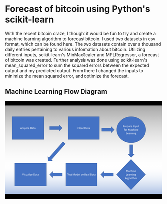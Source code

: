 # Forecast of bitcoin using Python's scikit-learn
With the recent bitcoin craze, I thought it would be fun to try and create a machine learning algorithm to forecast bitcoin. I used two datasets in csv format, which can be found here. The two datasets contain over a thousand daily entries pertaining to various information about bitcoin. Utilizing different inputs, scikit-learn's MinMaxScaler and MPLRegressor, a forecast of bitcoin was created. Further analysis was done using scikit-learn's mean_squared_error to sum the squared errors between the expected output and my predicted output. From there I changed the inputs to minimize the mean squared error, and optimize the forecast. 

## Machine Learning Flow Diagram
![alt-text](Diagram.png)
